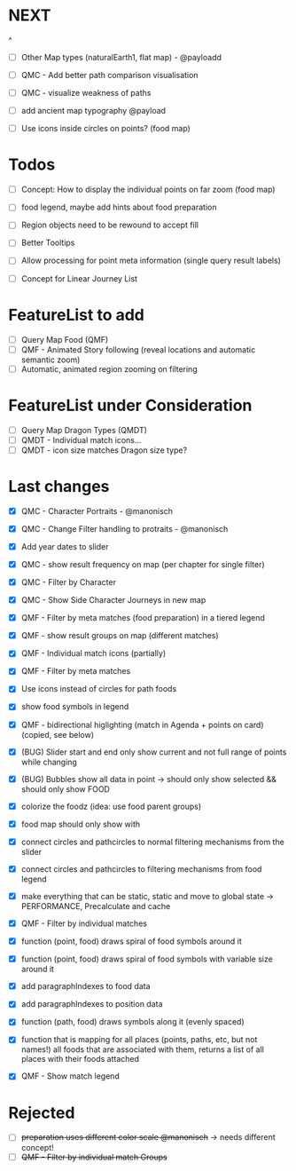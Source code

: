 # NEXT
  ^
- [ ] Other Map types (naturalEarth1, flat map) - @payloadd

- [ ] QMC - Add better path comparison visualisation
- [ ] QMC - visualize weakness of paths

- [ ] add ancient map typography @payload
- [ ] Use icons inside circles on points? (food map)

# Todos

- [ ] Concept: How to display the individual points on far zoom (food map)

- [ ] food legend, maybe add hints about food preparation

- [ ] Region objects need to be rewound to accept fill
- [ ] Better Tooltips
- [ ] Allow processing for point meta information (single query result labels)

- [ ] Concept for Linear Journey List

# FeatureList to add
- [ ] Query Map Food (QMF)
- [ ] QMF - Animated Story following (reveal locations and automatic semantic zoom)
- [ ] Automatic, animated region zooming on filtering

# FeatureList under Consideration

- [ ] Query Map Dragon Types (QMDT)
- [ ] QMDT - Individual match icons...
- [ ] QMDT - icon size matches Dragon size type?

# Last changes

- [x] QMC - Character Portraits - @manonisch
- [x] QMC - Change Filter handling to protraits - @manonisch

- [x] Add year dates to slider

- [x] QMC - show result frequency on map (per chapter for single filter)
- [x] QMC - Filter by Character
- [x] QMC - Show Side Character Journeys in new map
- [x] QMF - Filter by meta matches (food preparation) in a tiered legend
- [x] QMF - show result groups on map (different matches)
- [x] QMF - Individual match icons (partially)
- [x] QMF - Filter by meta matches
- [x] Use icons instead of circles for path foods
- [x] show food symbols in legend
- [x] QMF - bidirectional higlighting (match in Agenda + points on card) (copied, see below)
- [x] (BUG) Slider start and end only show current and not full range of points while changing
- [x] (BUG) Bubbles show all data in point -> should only show selected && should only show FOOD
- [x] colorize the foodz (idea: use food parent groups)

- [x] food map should only show with
- [x] connect circles and pathcircles to normal filtering mechanisms from the slider
- [x] connect circles and pathcircles to filtering mechanisms from food legend

- [x] make everything that can be static, static and move to global state -> PERFORMANCE, Precalculate and cache

- [x] QMF - Filter by individual matches
- [x] function (point, food) draws spiral of food symbols around it
- [x] function (point, food) draws spiral of food symbols with variable size around it
- [x] add paragraphIndexes to food data
- [x] add paragraphIndexes to position data
- [x] function (path, food) draws symbols along it (evenly spaced)

- [x] function that is mapping for all places (points, paths, etc, but not names!)
      all foods that are associated with them, returns a list of all places with their foods attached

- [x] QMF - Show match legend

# Rejected

- [ ] ~~preparation uses different color scale @manonisch~~ -> needs different concept!
- [ ] ~~QMF - Filter by individual match Groups~~
